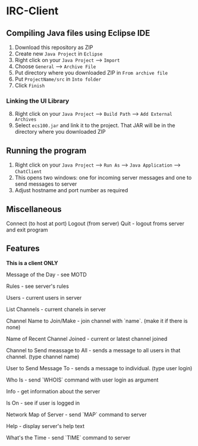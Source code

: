 # IRC-Client

## Compiling Java files using Eclipse IDE

1. Download this repository as ZIP
2. Create new `Java Project` in `Eclipse`
3. Right click on your `Java Project` --> `Import`
4. Choose `General` --> `Archive File`
5. Put directory where you downloaded ZIP in `From archive file`
6. Put `ProjectName/src` in `Into folder`
7. Click `Finish`

### Linking the UI Library

8. Right click on your `Java Project` --> `Build Path` --> `Add External Archives`
9. Select `ecs100.jar` and link it to the project. That JAR will be in the directory where you downloaded ZIP

## Running the program

1. Right click on your `Java Project` --> `Run As` --> `Java Application` --> `ChatClient`
2. This opens two windows: one for incoming server messages and one to send messages to server
3. Adjust hostname and port number as required

## Miscellaneous

Connect (to host at port)
Logout (from server)
Quit - logout froms server and exit program

## Features

**This is a client ONLY**

<p> Message of the Day - see MOTD
<p> Rules - see server's rules
<p> Users - current users in server
<p> List Channels - current chanels in server
<p> Channel Name to Join/Make - join channel with `name`. (make it if there is none)
<p> Name of Recent Channel Joined - current or latest channel joined
<p> Channel to Send meassage to All - sends a message to all users in that channel. (type channel name)
<p> User to Send Message To - sends a message to individual. (type user login)
<p> Who Is - send `WHOIS` command with user login as argument
<p> Info - get information about the server
<p> Is On - see if user is logged in
<p> Network Map of Server - send `MAP` command to server
<p> Help - display server's help text
<p> What's the Time - send `TIME` command to server
